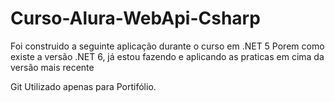# Curso-Alura-WebApi-Csharp

Foi construido a seguinte aplicação durante o curso em .NET 5
Porem como existe a versão .NET 6, já estou fazendo e aplicando as 
praticas em cima da versão mais recente

Git Utilizado apenas para Portifólio.